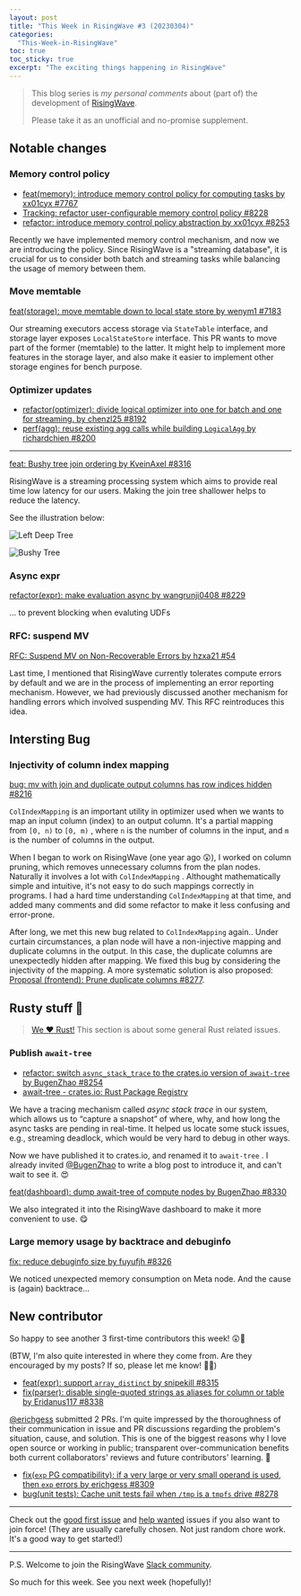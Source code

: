 ```yaml
---
layout: post
title: "This Week in RisingWave #3 (20230304)"
categories:
  "This-Week-in-RisingWave"
toc: true
toc_sticky: true
excerpt: "The exciting things happening in RisingWave"
---
```


> This blog series is *my personal comments* about (part of) the development of [RisingWave](https://github.com/risingwavelabs/risingwave).
>
> Please take it as an unofficial and no-promise supplement.


## Notable changes

### Memory control policy

- [feat(memory): introduce memory control policy for computing tasks by xx01cyx #7767](https://github.com/risingwavelabs/risingwave/pull/7767)
- [Tracking: refactor user-configurable memory control policy #8228](https://github.com/risingwavelabs/risingwave/issues/8228)
- [refactor: introduce memory control policy abstraction by xx01cyx #8253](https://github.com/risingwavelabs/risingwave/pull/8253)

Recently we have implemented memory control mechanism, and now we are introducing the policy. Since RisingWave is a "streaming database", it is crucial for us to consider both batch and streaming tasks while balancing the usage of memory between them.

### Move memtable

[feat(storage): move memtable down to local state store by wenym1 #7183](https://github.com/risingwavelabs/risingwave/pull/7183)

Our streaming executors access storage via `StateTable` interface, and storage layer exposes `LocalStateStore` interface. This PR wants to move part of the former (memtable) to the latter. It might help to implement more features in the storage layer, and also make it easier to implement other storage engines for bench purpose.

### Optimizer updates

- [refactor(optimizer): divide logical optimizer into one for batch and one for streaming. by chenzl25 #8192](https://github.com/risingwavelabs/risingwave/pull/8192)
- [perf(agg): reuse existing agg calls while building `LogicalAgg` by richardchien #8200](https://github.com/risingwavelabs/risingwave/pull/8200)

---

[feat: Bushy tree join ordering by KveinAxel #8316](https://github.com/risingwavelabs/risingwave/pull/8316)

RisingWave is a streaming processing system which aims to provide real time low latency for our users. Making the join tree shallower helps to reduce the latency.

See the illustration below:

![Left Deep Tree](https://user-images.githubusercontent.com/9352536/202991793-664ea3f9-3838-4e5f-af6c-e5416140ca40.png)

![Bushy Tree](https://user-images.githubusercontent.com/9352536/202991855-998a6d28-a366-4120-8765-be3d5de20474.png)


### Async expr

[refactor(expr): make evaluation async by wangrunji0408 #8229](https://github.com/risingwavelabs/risingwave/pull/8229)

... to prevent blocking when evaluting UDFs

### RFC: suspend MV

[RFC: Suspend MV on Non-Recoverable Errors by hzxa21 #54](https://github.com/risingwavelabs/rfcs/pull/54)

Last time, I mentioned that RisingWave currently tolerates compute errors by default and we are in the process of implementing an error reporting mechanism. However, we had previously discussed another mechanism for handling errors which involved suspending MV. This RFC reintroduces this idea.

## Intersting Bug

### Injectivity of column index mapping

[bug: mv with join and duplicate output columns has row indices hidden #8216](https://github.com/risingwavelabs/risingwave/issues/8216)

`ColIndexMapping` is an important utility in optimizer used when we wants to map an input column (index) to an output column. It's a partial mapping from `[0, n)` to `[0, m)` , where `n` is the number of columns in the input, and `m` is the number of columns in the output.

When I began to work on RisingWave (one year ago 😲), I worked on column pruning, which removes unnecessary columns from the plan nodes. Naturally it involves a lot with `ColIndexMapping` . Althought mathematically simple and intuitive, it's not easy to do such mappings correctly in programs. I had a hard time understanding `ColIndexMapping` at that time, and added many comments and did some refactor to make it less confusing and error-prone.

After long, we met this new bug related to `ColIndexMapping` again.. Under curtain circumstances, a plan node will have a non-injective mapping and duplicate columns in the output. In this case, the duplicate columns are unexpectedly hidden after mapping. We fixed this bug by considering the injectivity of the mapping. A more systematic solution is also proposed: [Proposal (frontend): Prune duplicate columns #8277](https://github.com/risingwavelabs/risingwave/issues/8277).

## Rusty stuff 🦀️

> [We ❤️ Rust!](https://www.risingwave-labs.com/blog/building-a-cloud-database-from-scratch-why-we-moved-from-cpp-to-rust/) This section is about some general Rust related issues.

### Publish `await-tree`

- [refactor: switch `async_stack_trace` to the crates.io version of `await-tree` by BugenZhao #8254](https://github.com/risingwavelabs/risingwave/pull/8254)
- [await-tree - crates.io: Rust Package Registry](https://crates.io/crates/await-tree)

We have a tracing mechanism called *async stack trace* in our system, which allows us to “capture a snapshot” of where, why, and how long the async tasks are pending in real-time. It helped us locate some stuck issues, e.g., streaming deadlock, which would be very hard to debug in other ways.

Now we have published it to crates.io, and renamed it to `await-tree` . I already invited [@BugenZhao](https://github.com/bugenzhao) to write a blog post to introduce it, and can't wait to see it. 😍

[feat(dashboard): dump await-tree of compute nodes by BugenZhao #8330](https://github.com/risingwavelabs/risingwave/pull/8330)

We also integrated it into the RisingWave dashboard to make it more convenient to use. 😋

### Large memory usage by backtrace and debuginfo

[fix: reduce debuginfo size by fuyufjh #8326](https://github.com/risingwavelabs/risingwave/pull/8326)

We noticed unexpected memory consumption on Meta node. And the cause is (again) backtrace...

## New contributor

So happy to see another 3 first-time contributors this week! 😲🥳

(BTW, I'm also quite interested in where they come from. Are they encouraged by my posts? If so, please let me know! 🤔🤣)

- [feat(expr): support `array_distinct` by snipekill #8315](https://github.com/risingwavelabs/risingwave/pull/8315)
- [fix(parser): disable single-quoted strings as aliases for column or table by Eridanus117 #8338](https://github.com/risingwavelabs/risingwave/pull/8338)

[@erichgess](https://github.com/erichgess) submitted 2 PRs. I'm quite impressed by the thoroughness of their communication in issue and PR discussions regarding the problem's situation, cause, and solution. This is one of the biggest reasons why I love open source or working in public; transparent over-communication benefits both current collaborators' reviews and future contributors' learning. 🤗
- [fix(`exp` PG compatibility): if a very large or very small operand is used, then `exp` errors by erichgess #8309](https://github.com/risingwavelabs/risingwave/pull/8309)
- [bug(unit tests): Cache unit tests fail when `/tmp` is a `tmpfs` drive #8278](https://github.com/risingwavelabs/risingwave/issues/8278)

---

Check out the [good first issue](https://github.com/risingwavelabs/risingwave/issues?q=is%3Aopen+label%3A%22good+first+issue%22+sort%3Aupdated-desc) and [help wanted](https://github.com/risingwavelabs/risingwave/issues?q=is%3Aopen+sort%3Aupdated-desc+label%3A%22help+wanted%22) issues if you also want to join force! (They are usually carefully chosen. Not just random chore work. It's a good way to get started!)

---

P.S. Welcome to join the RisingWave [Slack community](https://join.slack.com/t/risingwave-community/shared_invite/zt-120rft0mr-d8uGk3d~NZiZAQWPnElOfw).

So much for this week. See you next week (hopefully)!
